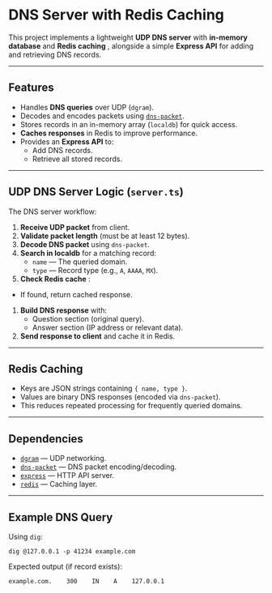 # DNS Server with Redis Caching

This project implements a lightweight **UDP DNS server** with **in-memory database** and  **Redis caching** , alongside a simple **Express API** for adding and retrieving DNS records.

---

## **Features**

* Handles **DNS queries** over UDP (`dgram`).
* Decodes and encodes packets using [`dns-packet`](https://www.npmjs.com/package/dns-packet).
* Stores records in an in-memory array (`localdb`) for quick access.
* **Caches responses** in Redis to improve performance.
* Provides an **Express API** to:
  * Add DNS records.
  * Retrieve all stored records.

---

## **UDP DNS Server Logic (`server.ts`)**

The DNS server workflow:

1. **Receive UDP packet** from client.
2. **Validate packet length** (must be at least 12 bytes).
3. **Decode DNS packet** using `dns-packet`.
4. **Search in localdb** for a matching record:
   * `name` — The queried domain.
   * `type` — Record type (e.g., `A`, `AAAA`, `MX`).
5. **Check Redis cache** :

* If found, return cached response.

1. **Build DNS response** with:
   * Question section (original query).
   * Answer section (IP address or relevant data).
2. **Send response to client** and cache it in Redis.

---

## **Redis Caching**

* Keys are JSON strings containing `{ name, type }`.
* Values are binary DNS responses (encoded via `dns-packet`).
* This reduces repeated processing for frequently queried domains.

---

## **Dependencies**

* [`dgram`]() — UDP networking.
* [`dns-packet`](https://www.npmjs.com/package/dns-packet) — DNS packet encoding/decoding.
* [`express`]() — HTTP API server.
* [`redis`](https://www.npmjs.com/package/redis) — Caching layer.

---

## **Example DNS Query**

Using `dig`:

```
dig @127.0.0.1 -p 41234 example.com
```

Expected output (if record exists):

```
example.com.    300    IN    A    127.0.0.1
```
